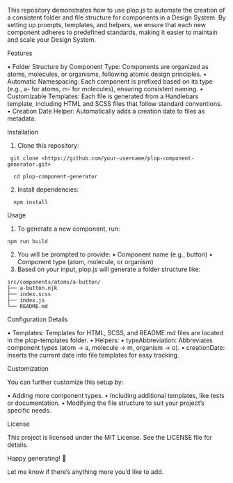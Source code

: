 This repository demonstrates how to use plop.js to automate the creation of a consistent folder and file structure for components in a Design System. By setting up prompts, templates, and helpers, we ensure that each new component adheres to predefined standards, making it easier to maintain and scale your Design System.

Features

 • Folder Structure by Component Type: Components are organized as atoms, molecules, or organisms, following atomic design principles.
 • Automatic Namespacing: Each component is prefixed based on its type (e.g., a- for atoms, m- for molecules), ensuring consistent naming.
 • Customizable Templates: Each file is generated from a Handlebars template, including HTML and SCSS files that follow standard conventions.
 • Creation Date Helper: Automatically adds a creation date to files as metadata.

Installation

 1. Clone this repository:

 ```
  git clone <https://github.com/your-username/plop-component-generator.git>
```

```
  cd plop-component-generator
```

 2. Install dependencies:

```
  npm install
```

Usage

 1. To generate a new component, run:

 ```
npm run build
```

 2. You will be prompted to provide:
 • Component name (e.g., button)
 • Component type (atom, molecule, or organism)
 3. Based on your input, plop.js will generate a folder structure like:

 ```
src/components/atoms/a-button/
├── a-button.njk
├── index.scss
├── index.js
└── README.md
```

Configuration Details

 • Templates: Templates for HTML, SCSS, and README.md files are located in the plop-templates folder.
 • Helpers:
 • typeAbbreviation: Abbreviates component types (atom → a, molecule → m, organism → o).
 • creationDate: Inserts the current date into file templates for easy tracking.

Customization

You can further customize this setup by:

 • Adding more component types.
 • Including additional templates, like tests or documentation.
 • Modifying the file structure to suit your project’s specific needs.

License

This project is licensed under the MIT License. See the LICENSE file for details.

Happy generating! 🎉

Let me know if there’s anything more you’d like to add.

